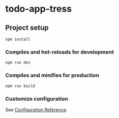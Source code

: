 # todo-app-tress

## Project setup
```
npm install
```

### Compiles and hot-reloads for development
```
npm run dev
```

### Compiles and minifies for production
```
npm run build
```

### Customize configuration
See [Configuration Reference](https://cli.vuejs.org/config/).
